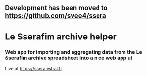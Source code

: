 
## Development has been moved to https://github.com/svee4/ssera
 
# Le Sserafim archive helper
### Web app for importing and aggregating data from the Le Sserafim archive spreadsheet into a nice web app ui

Live at https://ssera.estral.fi
